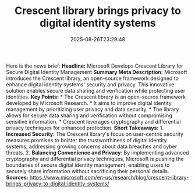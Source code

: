 ﻿---
title: "Crescent library brings privacy to digital identity systems"
date: "2025-08-26T23:29:48"
category: "Markets"
summary: ""
slug: "crescent library brings privacy to digital identity systems"
source_urls:
  - "https://www.microsoft.com/en-us/research/blog/crescent-library-brings-privacy-to-digital-identity-systems/"
seo:
  title: "Crescent library brings privacy to digital identity systems | Hash n Hedge"
  description: ""
  keywords: ["news", "markets", "brief"]
---
Here is the news brief:  **Headline:** Microsoft Develops Crescent Library for Secure Digital Identity Management  **Summary Meta Description:** Microsoft introduces the Crescent library, an open-source framework designed to enhance digital identity systems' security and privacy. This innovative solution enables secure data sharing and verification while protecting user identities.  **Key Points:**  * The Crescent library is an open-source framework developed by Microsoft Research. * It aims to improve digital identity management by prioritizing user privacy and data security. * The library allows for secure data sharing and verification without compromising sensitive information. * Crescent leverages cryptography and differential privacy techniques for enhanced protection.  **Short Takeaways:**  1. **Increased Security**: The Crescent library's focus on user-centric security measures promises to bolster the trustworthiness of digital identity systems, addressing growing concerns about data breaches and cyber threats. 2. **Balancing Convenience and Privacy**: By implementing advanced cryptography and differential privacy techniques, Microsoft is pushing the boundaries of secure digital identity management, enabling users to securely share information without sacrificing their personal details.  **Sources:** https://www.microsoft.com/en-us/research/blog/crescent-library-brings-privacy-to-digital-identity-systems/ 
